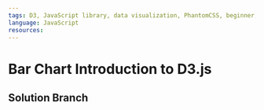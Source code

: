 ```yaml
---
tags: D3, JavaScript library, data visualization, PhantomCSS, beginner, WIP
language: JavaScript
resources: 
---
```


# Bar Chart Introduction to D3.js

## Solution Branch